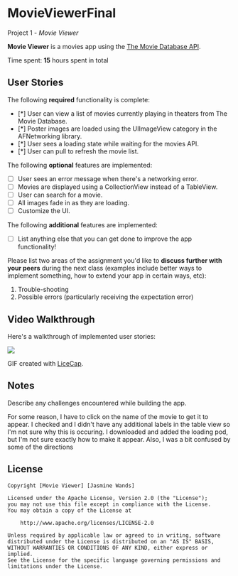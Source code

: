# MovieViewerFinal
 Project 1 - *Movie Viewer*

**Movie Viewer** is a movies app using the [The Movie Database API](http://docs.themoviedb.apiary.io/#).

Time spent: **15** hours spent in total

## User Stories

The following **required** functionality is complete:

- [*] User can view a list of movies currently playing in theaters from The Movie Database.
- [*] Poster images are loaded using the UIImageView category in the AFNetworking library.
- [*] User sees a loading state while waiting for the movies API.
- [*] User can pull to refresh the movie list.

The following **optional** features are implemented:

- [ ] User sees an error message when there's a networking error.
- [ ] Movies are displayed using a CollectionView instead of a TableView.
- [ ] User can search for a movie.
- [ ] All images fade in as they are loading.
- [ ] Customize the UI.

The following **additional** features are implemented:

- [ ] List anything else that you can get done to improve the app functionality!

Please list two areas of the assignment you'd like to **discuss further with your peers** during the next class (examples include better ways to implement something, how to extend your app in certain ways, etc):

1. Trouble-shooting
2. Possible errors (particularly receiving the expectation error)

## Video Walkthrough 

Here's a walkthrough of implemented user stories:

<img src='http://i.imgur.com/tLalEfV.gif?1' />

GIF created with [LiceCap](http://www.cockos.com/licecap/).

## Notes

Describe any challenges encountered while building the app.

For some reason, I have to click on the name of the movie to get it to appear. I checked and I didn't have any additional labels in the table view so I'm not sure why this is occuring.
I downloaded and added the loading pod, but I'm not sure exactly how to make it appear.
Also, I was a bit confused by some of the directions

## License

    Copyright [Movie Viewer] [Jasmine Wands]

    Licensed under the Apache License, Version 2.0 (the "License");
    you may not use this file except in compliance with the License.
    You may obtain a copy of the License at

        http://www.apache.org/licenses/LICENSE-2.0

    Unless required by applicable law or agreed to in writing, software
    distributed under the License is distributed on an "AS IS" BASIS,
    WITHOUT WARRANTIES OR CONDITIONS OF ANY KIND, either express or implied.
    See the License for the specific language governing permissions and
    limitations under the License.

